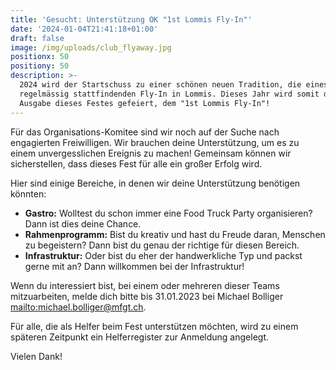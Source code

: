 ```yaml
---
title: 'Gesucht: Unterstützung OK "1st Lommis Fly-In"'
date: '2024-01-04T21:41:18+01:00'
draft: false
image: /img/uploads/club_flyaway.jpg
positionx: 50
positiony: 50
description: >-
  2024 wird der Startschuss zu einer schönen neuen Tradition, die eines
  regelmässig stattfindenden Fly-In in Lommis. Dieses Jahr wird somit die erste
  Ausgabe dieses Festes gefeiert, dem "1st Lommis Fly-In"!
---
```

Für das Organisations-Komitee sind wir noch auf der Suche nach engagierten Freiwilligen. Wir brauchen deine Unterstützung, um es zu einem unvergesslichen Ereignis zu machen! Gemeinsam können wir sicherstellen, dass dieses Fest für alle ein großer Erfolg wird.

Hier sind einige Bereiche, in denen wir deine Unterstützung benötigen könnten:

* **Gastro:** Wolltest du schon immer eine Food Truck Party organisieren? Dann ist dies deine Chance.
* **Rahmenprogramm:** Bist du kreativ und hast du Freude daran, Menschen zu begeistern? Dann bist du genau der richtige für diesen Bereich.
* **Infrastruktur:** Oder bist du eher der handwerkliche Typ und packst gerne mit an? Dann willkommen bei der Infrastruktur!

Wenn du interessiert bist, bei einem oder mehreren dieser Teams mitzuarbeiten, melde dich bitte bis 31.01.2023 bei Michael Bolliger <mailto:michael.bolliger@mfgt.ch>.

Für alle, die als Helfer beim Fest unterstützen möchten, wird zu einem späteren Zeitpunkt ein Helferregister zur Anmeldung angelegt.

Vielen Dank!
